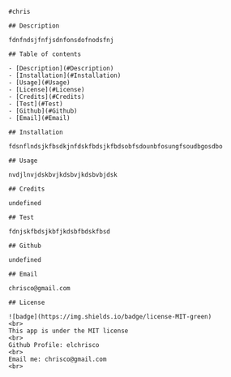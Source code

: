 
    #chris

    ## Description

    fdnfndsjfnfjsdnfonsdofnodsfnj

    ## Table of contents

    - [Description](#Description)
    - [Installation](#Installation)
    - [Usage](#Usage)
    - [License](#License)
    - [Credits](#Credits)
    - [Test](#Test)
    - [Github](#Github)
    - [Email](#Email)

    ## Installation

    fdsnflndsjkfbsdkjnfdskfbdsjkfbdsobfsdounbfosungfsoudbgosdbo

    ## Usage

    nvdjlnvjdskbvjkdsbvjkdsbvbjdsk

    ## Credits

    undefined

    ## Test

    fdnjskfbdsjkbfjkdsbfbdskfbsd

    ## Github

    undefined

    ## Email

    chrisco@gmail.com

    ## License

    ![badge](https://img.shields.io/badge/license-MIT-green)
    <br>
    This app is under the MIT license
    <br>
    Github Profile: elchrisco
    <br>
    Email me: chrisco@gmail.com
    <br>
    